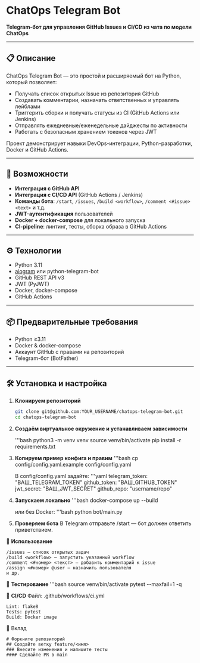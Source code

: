 # ChatOps Telegram Bot

**Telegram-бот для управления GitHub Issues и CI/CD из чата по модели ChatOps**

---

## 📋 Описание

ChatOps Telegram Bot — это простой и расширяемый бот на Python, который позволяет:
- Получать список открытых Issue из репозитория GitHub  
- Создавать комментарии, назначать ответственных и управлять лейблами  
- Триггерить сборки и получать статусы из CI (GitHub Actions или Jenkins)  
- Отправлять ежедневные/еженедельные дайджесты по активности  
- Работать с безопасным хранением токенов через JWT  

Проект демонстрирует навыки DevOps-интеграции, Python-разработки, Docker и GitHub Actions.

---

## 🚀 Возможности

- **Интеграция с GitHub API**  
- **Интеграция с CI/CD API** (GitHub Actions / Jenkins)  
- **Команды бота**: `/start`, `/issues`, `/build <workflow>`, `/comment <#issue> <text>` и т.д.  
- **JWT-аутентификация** пользователей  
- **Docker + docker-compose** для локального запуска  
- **CI-pipeline**: линтинг, тесты, сборка образа в GitHub Actions  

---

## ⚙️ Технологии

- Python 3.11  
- [aiogram](https://docs.aiogram.dev/) или python-telegram-bot  
- GitHub REST API v3  
- JWT (PyJWT)  
- Docker, docker-compose  
- GitHub Actions  

---

## 📦 Предварительные требования

- Python ≥3.11  
- Docker & docker-compose  
- Аккаунт GitHub с правами на репозиторий  
- Telegram-бот (BotFather)  

---

## 🛠 Установка и настройка

1. **Клонируем репозиторий**  
   ```bash
   git clone git@github.com:YOUR_USERNAME/chatops-telegram-bot.git
   cd chatops-telegram-bot

2. **Создаём виртуальное окружение и устанавливаем зависимости**

    '''bash
    python3 -m venv venv
    source venv/bin/activate
    pip install -r requirements.txt

3. **Копируем пример конфига и правим**
    '''bash
    cp config/config.yaml.example config/config.yaml

    В config/config.yaml задайте:
    '''yaml
    telegram_token: "ВАШ_TELEGRAM_TOKEN"
    github_token:  "ВАШ_GITHUB_TOKEN"
    jwt_secret:    "ВАШ_JWT_SECRET"
    github_repo:   "username/repo"


4. **Запускаем локально**
    '''bash
    docker-compose up --build

    или без Docker:
    '''bash
    python bot/main.py

5. **Проверяем бота**
    В Telegram отправьте /start — бот должен ответить приветствием.

🔧 **Использование**

    /issues — список открытых задач
    /build <workflow> — запустить указанный workflow
    /comment <#номер> <текст> — добавить комментарий к issue
    /assign <#номер> @user — назначить пользователя
    и др.

🧪 **Тестирование**
    '''bash
    source venv/bin/activate
    pytest --maxfail=1 -q

🔄 **CI/CD**
    Файл: .github/workflows/ci.yml

    Lint: flake8
    Tests: pytest
    Build: Docker image

🤝 Вклад

    # Форкните репозиторий
    ## Создайте ветку feature/<имя>
    ### Внесите изменения и напишите тесты
    #### Сделайте PR в main




